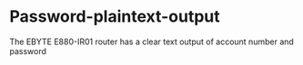 # Password-plaintext-output
The EBYTE E880-IR01 router has a clear text output of account number and password
